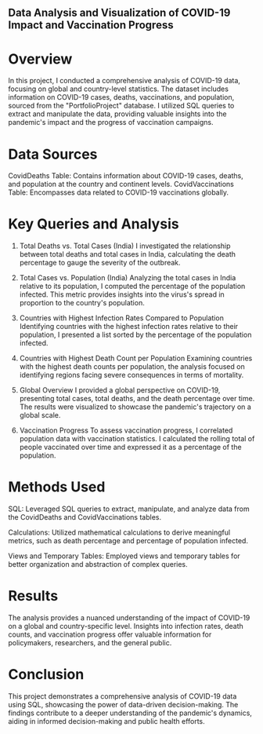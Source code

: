 ## Data Analysis and Visualization of COVID-19 Impact and Vaccination Progress
# Overview
In this project, I conducted a comprehensive analysis of COVID-19 data, focusing on global and country-level statistics. The dataset includes information on COVID-19 cases, deaths, vaccinations, and population, sourced from the "PortfolioProject" database. I utilized SQL queries to extract and manipulate the data, providing valuable insights into the pandemic's impact and the progress of vaccination campaigns.

# Data Sources

CovidDeaths Table: Contains information about COVID-19 cases, deaths, and population at the country and continent levels.
CovidVaccinations Table: Encompasses data related to COVID-19 vaccinations globally.

# Key Queries and Analysis

1. Total Deaths vs. Total Cases (India)
I investigated the relationship between total deaths and total cases in India, calculating the death percentage to gauge the severity of the outbreak.

2. Total Cases vs. Population (India)
Analyzing the total cases in India relative to its population, I computed the percentage of the population infected. This metric provides insights into the virus's spread in proportion to the country's population.

3. Countries with Highest Infection Rates Compared to Population
Identifying countries with the highest infection rates relative to their population, I presented a list sorted by the percentage of the population infected.

4. Countries with Highest Death Count per Population
Examining countries with the highest death counts per population, the analysis focused on identifying regions facing severe consequences in terms of mortality.

5. Global Overview
I provided a global perspective on COVID-19, presenting total cases, total deaths, and the death percentage over time. The results were visualized to showcase the pandemic's trajectory on a global scale.

6. Vaccination Progress
To assess vaccination progress, I correlated population data with vaccination statistics. I calculated the rolling total of people vaccinated over time and expressed it as a percentage of the population.

# Methods Used
SQL: Leveraged SQL queries to extract, manipulate, and analyze data from the CovidDeaths and CovidVaccinations tables.

Calculations: Utilized mathematical calculations to derive meaningful metrics, such as death percentage and percentage of population infected.

Views and Temporary Tables: Employed views and temporary tables for better organization and abstraction of complex queries.

# Results
The analysis provides a nuanced understanding of the impact of COVID-19 on a global and country-specific level. Insights into infection rates, death counts, and vaccination progress offer valuable information for policymakers, researchers, and the general public.

# Conclusion
This project demonstrates a comprehensive analysis of COVID-19 data using SQL, showcasing the power of data-driven decision-making. The findings contribute to a deeper understanding of the pandemic's dynamics, aiding in informed decision-making and public health efforts.
